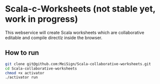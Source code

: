 Scala-c-Worksheets (not stable yet, work in progress)
=====================================================
This webservice will create Scala worksheets which are collaborative editable and compile directlz inside the browser.

How to run
----------
```bash
git clone git@github.com:MeiSign/Scala-collaborative-worksheets.git
cd Scala-collaborative-worksheets
chmod +x activator
./activator run
```
